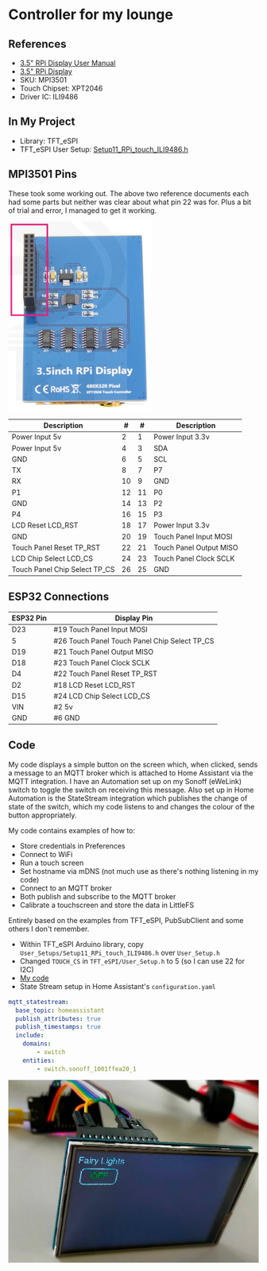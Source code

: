 # Controller for my lounge

## References

* [3.5" RPi Display User Manual][def]
* [3.5" RPi Display][def2]
* SKU: MPI3501
* Touch Chipset: XPT2046
* Driver IC: ILI9486

## In My Project

* Library: TFT_eSPI
* TFT_eSPI User Setup: [Setup11_RPi_touch_ILI9486.h][def3]

## MPI3501 Pins

These took some working out. The above two reference documents each had some parts but neither was clear about what pin 22 was for. Plus a bit of trial and error, I managed to get it working.

![RPi 3.5 inch Display](images/mpi3501.jpg)

| Description | # | # | Description |
| ----------- | - | - | ----------- |
| Power Input 5v | 2 | 1 | Power Input 3.3v |
| Power Input 5v | 4 | 3 | SDA |
| GND | 6 | 5 | SCL |
| TX | 8 | 7 | P7 |
| RX | 10 | 9 | GND |
| P1 | 12 | 11 | P0 |
| GND | 14 | 13 | P2 |
| P4 | 16 | 15 | P3 |
| LCD Reset LCD_RST | 18 | 17 | Power Input 3.3v |
| GND | 20 | 19 | Touch Panel Input MOSI |
| Touch Panel Reset TP_RST | 22 | 21 | Touch Panel Output MISO |
| LCD Chip Select LCD_CS | 24 | 23 | Touch Panel Clock SCLK |
| Touch Panel Chip Select TP_CS | 26 | 25 | GND |

## ESP32 Connections

| ESP32 Pin | Display Pin |
| --------- | ----------- |
| D23 | #19 Touch Panel Input MOSI |
| 5 | #26 Touch Panel Touch Panel Chip Select TP_CS |
| D19 | #21 Touch Panel Output MISO |
| D18 | #23 Touch Panel Clock SCLK |
| D4 | #22 Touch Panel Reset TP_RST |
| D2 | #18 LCD Reset LCD_RST |
| D15 | #24 LCD Chip Select LCD_CS |
| VIN | #2 5v |
| GND | #6 GND |

## Code

My code displays a simple button on the screen which, when clicked, sends a message to an MQTT broker which is attached to Home Assistant via the MQTT integration. I have an Automation set up on my Sonoff (eWeLink) switch to toggle the switch on receiving this message. Also set up in Home Automation is the StateStream integration which publishes the change of state of the switch, which my code listens to and changes the colour of the button appropriately.

My code contains examples of how to:

* Store credentials in Preferences
* Connect to WiFi
* Run a touch screen
* Set hostname via mDNS (not much use as there's nothing listening in my code)
* Connect to an MQTT broker
* Both publish and subscribe to the MQTT broker
* Calibrate a touchscreen and store the data in LittleFS

Entirely based on the examples from TFT_eSPI, PubSubClient and some others I don't remember.

* Within TFT_eSPI Arduino library, copy `User_Setups/Setup11_RPi_touch_ILI9486.h` over `User_Setup.h`
* Changed `TOUCH_CS` in `TFT_eSPI/User_Setup.h` to 5 (so I can use 22 for I2C)
* [My code](TouchScreen/TouchScreen.ino)
* State Stream setup in Home Assistant's `configuration.yaml`

```yaml
mqtt_statestream:
  base_topic: homeassistant
  publish_attributes: true
  publish_timestamps: true
  include:
    domains:
        - switch
    entities:
        - switch.sonoff_1001ffea20_1
```

![Working Setup](images/working.jpg)


[def]: https://cdn.awsli.com.br/945/945993/arquivos/MPI3501-3.5inch-RPi-Display-User-Manual-V1.0.pdf
[def2]: http://www.lcdwiki.com/3.5inch_RPi_Display
[def3]: https://github.com/Bodmer/TFT_eSPI/blob/master/User_Setups/Setup11_RPi_touch_ILI9486.h